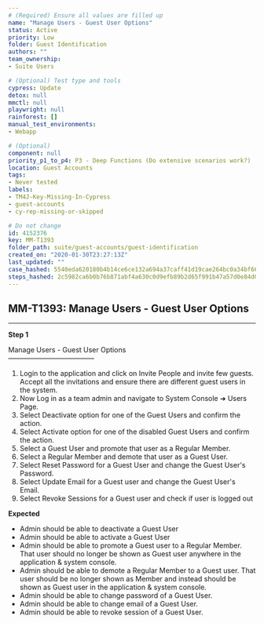 ```yaml
---
# (Required) Ensure all values are filled up
name: "Manage Users - Guest User Options"
status: Active
priority: Low
folder: Guest Identification
authors: ""
team_ownership: 
- Suite Users

# (Optional) Test type and tools
cypress: Update
detox: null
mmctl: null
playwright: null
rainforest: []
manual_test_environments: 
- Webapp

# (Optional)
component: null
priority_p1_to_p4: P3 - Deep Functions (Do extensive scenarios work?)
location: Guest Accounts
tags: 
- Never tested
labels: 
- TM4J-Key-Missing-In-Cypress
- guest-accounts
- cy-rep-missing-or-skipped

# Do not change
id: 4152376
key: MM-T1393
folder_path: suite/guest-accounts/guest-identification
created_on: "2020-01-30T23:27:13Z"
last_updated: ""
case_hashed: 5540eda620180b4b14ce6ce132a694a37caff41d19cae264bc0a34bf66bbfd9132254d935128a55d4377a6742ab82982
steps_hashed: 2c5982ca6b0b76b871abf4a630c0d9efb89b2d65f991b47a57d0e84d0d1918e3578a63861c0211f71038469f2376b04f
---
```


## MM-T1393: Manage Users - Guest User Options

---

**Step 1**

Manage Users - Guest User Options\
–––––––––––––––––––––––––

1. Login to the application and click on Invite People and invite few guests. Accept all the invitations and ensure there are different guest users in the system.
2. Now Log in as a team admin and navigate to System Console ➜ Users Page.
3. Select Deactivate option for one of the Guest Users and confirm the action.
4. Select Activate option for one of the disabled Guest Users and confirm the action.
5. Select a Guest User and promote that user as a Regular Member.
6. Select a Regular Member and demote that user as a Guest User.
7. Select Reset Password for a Guest User and change the Guest User's Password.
8. Select Update Email for a Guest user and change the Guest User's Email.
9. Select Revoke Sessions for a Guest user and check if user is logged out

**Expected**

- Admin should be able to deactivate a Guest User
- Admin should be able to activate a Guest User
- Admin should be able to promote a Guest user to a Regular Member. That user should no longer be shown as Guest user anywhere in the application & system console.
- Admin should be able to demote a Regular Member to a Guest user. That user should be no longer shown as Member and instead should be shown as Guest user in the application & system console.
- Admin should be able to change password of a Guest User.
- Admin should be able to change email of a Guest User.
- Admin should be able to revoke session of a Guest User.
